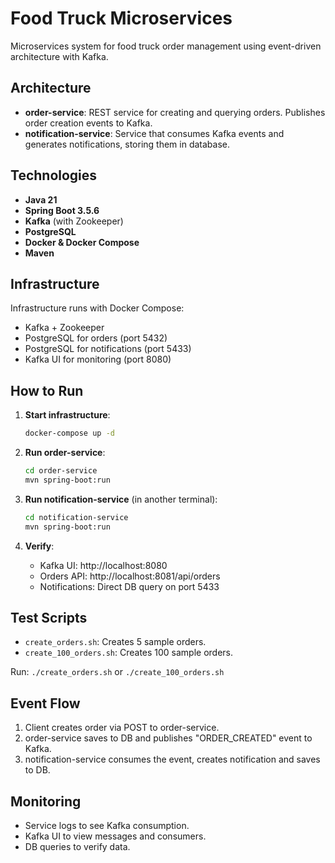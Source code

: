 # Food Truck Microservices

Microservices system for food truck order management using event-driven architecture with Kafka.

## Architecture

- **order-service**: REST service for creating and querying orders. Publishes order creation events to Kafka.
- **notification-service**: Service that consumes Kafka events and generates notifications, storing them in database.

## Technologies

- **Java 21**
- **Spring Boot 3.5.6**
- **Kafka** (with Zookeeper)
- **PostgreSQL**
- **Docker & Docker Compose**
- **Maven**

## Infrastructure

Infrastructure runs with Docker Compose:
- Kafka + Zookeeper
- PostgreSQL for orders (port 5432)
- PostgreSQL for notifications (port 5433)
- Kafka UI for monitoring (port 8080)

## How to Run

1. **Start infrastructure**:
   ```bash
   docker-compose up -d
   ```

2. **Run order-service**:
   ```bash
   cd order-service
   mvn spring-boot:run
   ```

3. **Run notification-service** (in another terminal):
   ```bash
   cd notification-service
   mvn spring-boot:run
   ```

4. **Verify**:
   - Kafka UI: http://localhost:8080
   - Orders API: http://localhost:8081/api/orders
   - Notifications: Direct DB query on port 5433

## Test Scripts

- `create_orders.sh`: Creates 5 sample orders.
- `create_100_orders.sh`: Creates 100 sample orders.

Run: `./create_orders.sh` or `./create_100_orders.sh`

## Event Flow

1. Client creates order via POST to order-service.
2. order-service saves to DB and publishes "ORDER_CREATED" event to Kafka.
3. notification-service consumes the event, creates notification and saves to DB.

## Monitoring

- Service logs to see Kafka consumption.
- Kafka UI to view messages and consumers.
- DB queries to verify data.